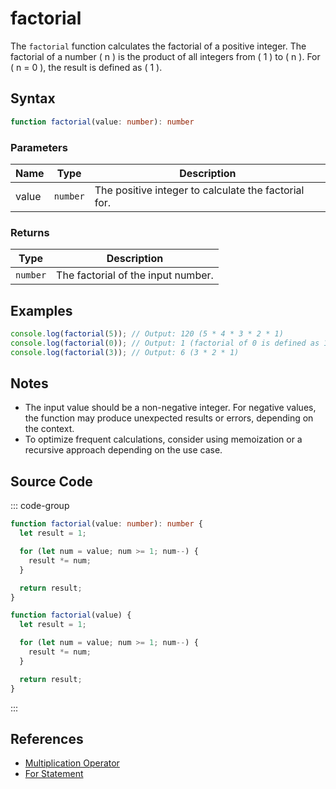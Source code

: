 # factorial

The `factorial` function calculates the factorial of a positive integer. The factorial of a number \( n \) is the product of all integers from \( 1 \) to \( n \). For \( n = 0 \), the result is defined as \( 1 \).

## Syntax

```typescript
function factorial(value: number): number
```

### Parameters

| Name  | Type     | Description                          |
|-------|----------|--------------------------------------|
| value | `number` | The positive integer to calculate the factorial for. |

### Returns

| Type    | Description                        |
|---------|------------------------------------|
| `number`| The factorial of the input number. |

## Examples

```typescript
console.log(factorial(5)); // Output: 120 (5 * 4 * 3 * 2 * 1)
console.log(factorial(0)); // Output: 1 (factorial of 0 is defined as 1)
console.log(factorial(3)); // Output: 6 (3 * 2 * 1)
```

## Notes

- The input value should be a non-negative integer. For negative values, the function may produce unexpected results or errors, depending on the context.
- To optimize frequent calculations, consider using memoization or a recursive approach depending on the use case.

## Source Code

::: code-group
```typescript
function factorial(value: number): number {
  let result = 1;

  for (let num = value; num >= 1; num--) {
    result *= num;
  }

  return result;
}
```

```javascript
function factorial(value) {
  let result = 1;

  for (let num = value; num >= 1; num--) {
    result *= num;
  }

  return result;
}
```
::: 

## References

- [Multiplication Operator](https://developer.mozilla.org/en-US/docs/Web/JavaScript/Reference/Operators/Multiplication)  
- [For Statement](https://developer.mozilla.org/en-US/docs/Web/JavaScript/Reference/Statements/for)  